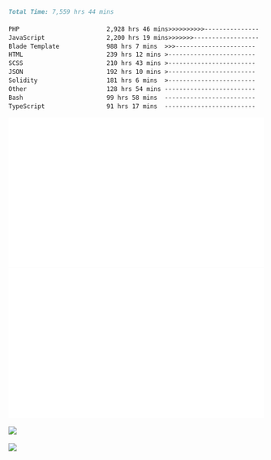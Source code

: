 <!--START_SECTION:waka-->

```markdown
Total Time: 7,559 hrs 44 mins

PHP                        2,928 hrs 46 mins>>>>>>>>>>---------------   38.09 %
JavaScript                 2,200 hrs 19 mins>>>>>>>------------------   28.62 %
Blade Template             988 hrs 7 mins  >>>----------------------   12.85 %
HTML                       239 hrs 12 mins >------------------------   03.11 %
SCSS                       210 hrs 43 mins >------------------------   02.74 %
JSON                       192 hrs 10 mins >------------------------   02.50 %
Solidity                   181 hrs 6 mins  >------------------------   02.36 %
Other                      128 hrs 54 mins -------------------------   01.68 %
Bash                       99 hrs 58 mins  -------------------------   01.30 %
TypeScript                 91 hrs 17 mins  -------------------------   01.19 %
```

<!--END_SECTION:waka-->

![](https://raw.githubusercontent.com/DrMaxis/github-stats-transparent/output/generated/overview.svg)
![](https://raw.githubusercontent.com/DrMaxis/github-stats-transparent/output/generated/languages.svg)

![](https://git-readme-stats-drmaxis-projects.vercel.app/api?username=drmaxis&show_icons=true&theme=outrun&count_private=true&show=reviews,discussions_started,discussions_answered,prs_merged,prs_merged_percentage&custom_title=2024%20Github%20Rank)
 
<a href="https://count.getloli.com/"><img src="https://count.getloli.com/get/@:maxis-the-alchemist?theme=rule34"></a>
<!-- https://count.getloli.com/get/@alchemist?theme=rule34 -->
<br>
